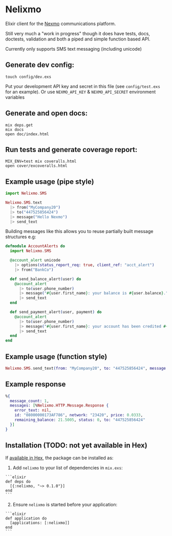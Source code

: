 # Nelixmo

Elixir client for the [Nexmo](https://www.nexmo.com/) communications platform.

Still very much a "work in progress" though it does have tests, docs, doctests,  validation and both a piped and simple function based API.

Currently only supports SMS text messaging (including unicode)


## Generate dev config:
    touch config/dev.exs
    
Put your development API key and secret in this file (see `config/test.exs` for an example).
Or use `NEXMO_API_KEY` & `NEXMO_API_SECRET` environment variables

## Generate and open docs:
    mix deps.get
    mix docs
    open doc/index.html

## Run tests and generate coverage report:
    MIX_ENV=test mix coveralls.html
    open cover/excoveralls.html

## Example usage (pipe style)

```elixir
import Nelixmo.SMS

Nelixmo.SMS.text
  |> from("MyCompany20")
  |> to("447525856424")
  |> message("Hello Nexmo")
  |> send_text
```

Building messages like this allows you to reuse partially built message structures e.g:

```elixir
defmodule AccountAlerts do
  import Nelixmo.SMS

  @account_alert unicode
    |> options(status_report_req: true, client_ref: "acct_alert")
    |> from("BankCo")

  def send_balance_alert(user) do
    @account_alert
      |> to(user.phone_number)
      |> message("#{user.first_name}: your balance is #{user.balance}.")
      |> send_text
  end

  def send_payment_alert(user, payment) do
    @account_alert
      |> to(user.phone_number)
      |> message("#{user.first_name}: your account has been credited #{payment.total}.")
      |> send_text
  end
end
```
## Example usage (function style)

```elixir
Nelixmo.SMS.send_text(from: "MyCompany20", to: "447525856424", message: "Hello Nexmo")
```

## Example response

```elixir
%{
  message_count: 1,
  messages: [%Nelixmo.HTTP.Message.Response {
    error_text: nil,
    id: "08000000173AF786", network: "23420", price: 0.0333,
    remaining_balance: 21.5005, status: 0, to: "447525856424"
  }]
}
```
 
## Installation (TODO: not yet available in Hex)

If [available in Hex](https://hex.pm/docs/publish), the package can be installed as:

  1. Add `nelixmo` to your list of dependencies in `mix.exs`:

    ```elixir
    def deps do
      [{:nelixmo, "~> 0.1.0"}]
    end
    ```

  2. Ensure `nelixmo` is started before your application:

    ```elixir
    def application do
      [applications: [:nelixmo]]
    end
    ```

